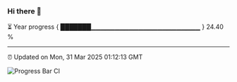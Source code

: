 ### Hi there 👋

⏳ Year progress { ███████▁▁▁▁▁▁▁▁▁▁▁▁▁▁▁▁▁▁▁▁▁▁▁ } 24.40 %

---

⏰ Updated on Mon, 31 Mar 2025 01:12:13 GMT

![Progress Bar CI](https://github.com/liununu/liununu/workflows/Progress%20Bar%20CI/badge.svg)
